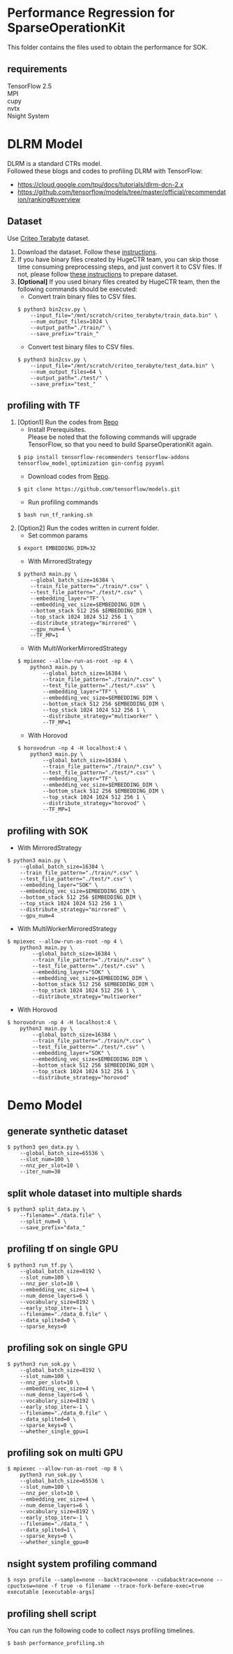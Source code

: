 # Performance Regression for SparseOperationKit #
This folder contains the files used to obtain the performance for SOK. 

## requirements ##
TensorFlow 2.5 <br>
MPI <br>
cupy <br>
nvtx <br>
Nsight System

# DLRM Model #
DLRM is a standard CTRs model. <br>
Followed these blogs and codes to profiling DLRM with TensorFlow:
+ https://cloud.google.com/tpu/docs/tutorials/dlrm-dcn-2.x
+ https://github.com/tensorflow/models/tree/master/official/recommendation/ranking#overview

## Dataset ##
Use [Criteo Terabyte](https://labs.criteo.com/2013/12/download-terabyte-click-logs/) dataset.
1. Download the dataset. Follow these [instructions](https://labs.criteo.com/2013/12/download-terabyte-click-logs/).
2. If you have binary files created by HugeCTR team, you can skip those time consuming preprocessing steps, and just convert it to CSV files. If not, please follow [these instructions](https://github.com/tensorflow/models/tree/master/official/recommendation/ranking/preprocessing) to prepare dataset.
3. **[Optional]** If you used binary files created by HugeCTR team, then the following commands should be executed:
    + Convert train binary files to CSV files.
    ```shell
    $ python3 bin2csv.py \
        --input_file="/mnt/scratch/criteo_terabyte/train_data.bin" \
        --num_output_files=1024 \
        --output_path="./train/" \
        --save_prefix="train_" 
    ```
    + Convert test binary files to CSV files.
    ```shell
    $ python3 bin2csv.py \
        --input_file="/mnt/scratch/criteo_terabyte/test_data.bin" \
        --num_output_files=64 \
        --output_path="./test/" \
        --save_prefix="test_"
    ```

## profiling with TF ##
1. [Option1] Run the codes from [Repo](https://github.com/tensorflow/models.git)
    + Install Prerequisites. <br>
    Please be noted that the following commands will upgrade TensorFlow, so that you need to build SparseOperationKit again.
    ```shell
    $ pip install tensorflow-recommenders tensorflow-addons tensorflow_model_optimization gin-config pyyaml
    ```
    + Download codes from [Repo](https://github.com/tensorflow/models.git).
    ```shell
    $ git clone https://github.com/tensorflow/models.git
    ```
    + Run profiling commands
    ```shell
    $ bash run_tf_ranking.sh
    ```
2. [Option2] Run the codes written in current folder.
    + Set common params
    ```shell
    $ export EMBEDDING_DIM=32
    ```
    + With MirroredStrategy
    ```shell
    $ python3 main.py \
        --global_batch_size=16384 \
        --train_file_pattern="./train/*.csv" \
        --test_file_pattern="./test/*.csv" \
        --embedding_layer="TF" \
        --embedding_vec_size=$EMBEDDING_DIM \
        --bottom_stack 512 256 $EMBEDDING_DIM \
        --top_stack 1024 1024 512 256 1 \
        --distribute_strategy="mirrored" \
        --gpu_num=4 \
        --TF_MP=1
    ```
    + With MultiWorkerMirroredStrategy
    ```shell
    $ mpiexec --allow-run-as-root -np 4 \
        python3 main.py \
            --global_batch_size=16384 \
            --train_file_pattern="./train/*.csv" \
            --test_file_pattern="./test/*.csv" \
            --embedding_layer="TF" \
            --embedding_vec_size=$EMBEDDING_DIM \
            --bottom_stack 512 256 $EMBEDDING_DIM \
            --top_stack 1024 1024 512 256 1 \
            --distribute_strategy="multiworker" \
            --TF_MP=1
    ```
    + With Horovod
    ```shell
    $ horovodrun -np 4 -H localhost:4 \
        python3 main.py \
            --global_batch_size=16384 \
            --train_file_pattern="./train/*.csv" \
            --test_file_pattern="./test/*.csv" \
            --embedding_layer="TF" \
            --embedding_vec_size=$EMBEDDING_DIM \
            --bottom_stack 512 256 $EMBEDDING_DIM \
            --top_stack 1024 1024 512 256 1 \
            --distribute_strategy="horovod" \
            --TF_MP=1
    ```

## profiling with SOK ##
+ With MirroredStrategy
```shell
$ python3 main.py \
    --global_batch_size=16384 \
    --train_file_pattern="./train/*.csv" \
    --test_file_pattern="./test/*.csv" \
    --embedding_layer="SOK" \
    --embedding_vec_size=$EMBEDDING_DIM \
    --bottom_stack 512 256 $EMBEDDING_DIM \
    --top_stack 1024 1024 512 256 1 \
    --distribute_strategy="mirrored" \
    --gpu_num=4 
```
+ With MultiWorkerMirroredStrategy
```shell
$ mpiexec --allow-run-as-root -np 4 \
    python3 main.py \
        --global_batch_size=16384 \
        --train_file_pattern="./train/*.csv" \
        --test_file_pattern="./test/*.csv" \
        --embedding_layer="SOK" \
        --embedding_vec_size=$EMBEDDING_DIM \
        --bottom_stack 512 256 $EMBEDDING_DIM \
        --top_stack 1024 1024 512 256 1 \
        --distribute_strategy="multiworker" 
```
+ With Horovod
```shell
$ horovodrun -np 4 -H localhost:4 \
    python3 main.py \
        --global_batch_size=16384 \
        --train_file_pattern="./train/*.csv" \
        --test_file_pattern="./test/*.csv" \
        --embedding_layer="SOK" \
        --embedding_vec_size=$EMBEDDING_DIM \
        --bottom_stack 512 256 $EMBEDDING_DIM \
        --top_stack 1024 1024 512 256 1 \
        --distribute_strategy="horovod"
```

# Demo Model #
## generate synthetic dataset ##
```shell
$ python3 gen_data.py \
    --global_batch_size=65536 \
    --slot_num=100 \
    --nnz_per_slot=10 \
    --iter_num=30 
```

## split whole dataset into multiple shards ##
```shell
$ python3 split_data.py \
    --filename="./data.file" \
    --split_num=8 \
    --save_prefix="data_"
```

## profiling tf on single GPU ##
```shell
$ python3 run_tf.py \
    --global_batch_size=8192 \
    --slot_num=100 \
    --nnz_per_slot=10 \
    --embedding_vec_size=4 \
    --num_dense_layers=6 \
    --vocabulary_size=8192 \
    --early_stop_iter=-1 \
    --filename="./data_0.file" \
    --data_splited=0 \
    --sparse_keys=0
```

## profiling sok on single GPU ##
```shell
$ python3 run_sok.py \
    --global_batch_size=8192 \
    --slot_num=100 \
    --nnz_per_slot=10 \
    --embedding_vec_size=4 \
    --num_dense_layers=6 \
    --vocabulary_size=8192 \
    --early_stop_iter=-1 \
    --filename="./data_0.file" \
    --data_splited=0 \
    --sparse_keys=0 \
    --whether_single_gpu=1
```

## profiling sok on multi GPU ##
```shell
$ mpiexec --allow-run-as-root -np 8 \
    python3 run_sok.py \
    --global_batch_size=65536 \
    --slot_num=100 \
    --nnz_per_slot=10 \
    --embedding_vec_size=4 \
    --num_dense_layers=6 \
    --vocabulary_size=8192 \
    --early_stop_iter=-1 \
    --filename="./data_" \
    --data_splited=1 \
    --sparse_keys=0 \
    --whether_single_gpu=0
```

## nsight system profiling command ##
```shell
$ nsys profile --sample=none --backtrace=none --cudabacktrace=none --cpuctxsw=none -f true -o filename --trace-fork-before-exec=true executable [executable-args]
```

## profiling shell script ##
You can run the following code to collect nsys profiling timelines.
```shell
$ bash performance_profiling.sh
```